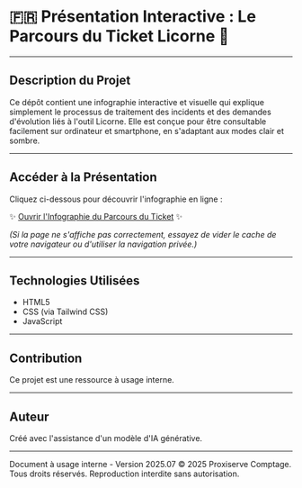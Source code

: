# 🇫🇷 Présentation Interactive : Le Parcours du Ticket Licorne 🚀

---

## Description du Projet

Ce dépôt contient une infographie interactive et visuelle qui explique simplement le processus de traitement des incidents et des demandes d'évolution liés à l'outil Licorne. Elle est conçue pour être consultable facilement sur ordinateur et smartphone, en s'adaptant aux modes clair et sombre.

---

## Accéder à la Présentation

Cliquez ci-dessous pour découvrir l'infographie en ligne :

✨ [Ouvrir l'Infographie du Parcours du Ticket](index.html) ✨

*(Si la page ne s'affiche pas correctement, essayez de vider le cache de votre navigateur ou d'utiliser la navigation privée.)*

---

## Technologies Utilisées

-   HTML5
-   CSS (via Tailwind CSS)
-   JavaScript

---

## Contribution

Ce projet est une ressource à usage interne.

---

## Auteur

Créé avec l'assistance d'un modèle d'IA générative.

---

Document à usage interne - Version 2025.07
© 2025 Proxiserve Comptage. Tous droits réservés.
Reproduction interdite sans autorisation.
